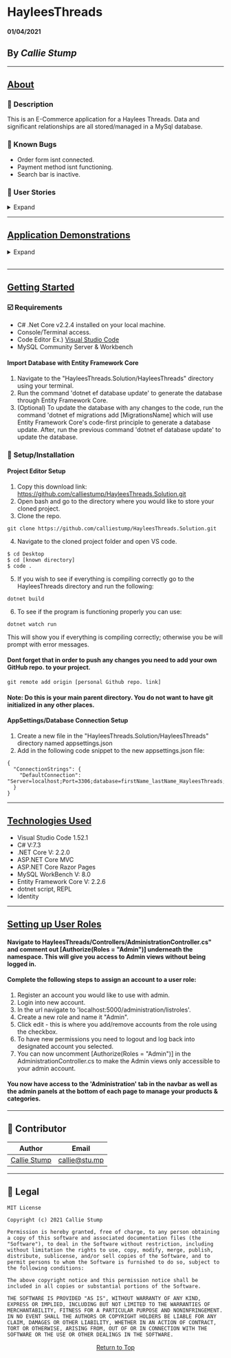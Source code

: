 # HayleesThreads

#### **01/04/2021**

## By _Callie Stump_
---
## <u>**About** </u>
### 🚩 **Description**
This is an E-Commerce application for a Haylees Threads. Data and significant relationships are all stored/managed in a MySql database. 

### 🐛 Known Bugs
* Order form isnt connected.
* Payment method isnt functioning. 
* Search bar is inactive. 

### **📖 User Stories**
<details>
<summary>Expand</summary>

* As a user I should be able to navigate to a splash page that lists all categories and products.
* As the user, I need to be able to select a category and see a list of all of the products in that cataegory. I also need to be able to select a product, and see it's details.
* As the user, I need to be able to add products to my cart.
* As the admin, I need to be able to add new categories and products to our system.
* As an admin, I need to be able to add, edit, or remove categories and products. I also need to be able to modify their relationship from the other side.
</details>
<hr>

## <u><strong>Application Demonstrations</strong></u>
<details>
<summary>Expand</summary>

<br />

### <strong>Customer UI</strong>:

<img src="HayleesThreads/wwwroot/img/customerUI.gif" width="650" height="500">

<br /><br />

### <strong>Admin UI</strong>:

<img src="HayleesThreads/wwwroot/img/adminUI.gif"  width="650" height="500">
</details>
<br />
<hr />

## <u>**Getting Started**</u>
### **☑️ Requirements**
* C# .Net Core v2.2.4 installed on your local machine.
* Console/Terminal access.
* Code Editor 
Ex.) [Visual Studio Code](https://code.visualstudio.com/)
* MySQL Community Server & Workbench

#### **Import Database with Entity Framework Core**
1. Navigate to the "HayleesThreads.Solution/HayleesThreads" directory using your terminal.
2. Run the command 'dotnet ef database update' to generate the database through Entity Framework Core.
3. (Optional) To update the database with any changes to the code, run the command 'dotnet ef migrations add [MigrationsName] which will use Entity Framework Core's code-first principle to generate a database update. After, run the previous command 'dotnet ef database update' to update the database.

### 🔧 **Setup/Installation**
#### **Project Editor Setup**
1. Copy this download link: https://github.com/calliestump/HayleesThreads.Solution.git
2. Open bash and go to the directory where you would like to store your cloned project.
3. Clone the repo.
```
git clone https://github.com/calliestump/HayleesThreads.Solution.git
```
4. Navigate to the cloned project folder and open VS code.
```
$ cd Desktop
$ cd [known directory]
$ code .
```
5. If you wish to see if everything is compiling correctly go to the HayleesThreads directory and run the following:
```
dotnet build
```
6. To see if the program is functioning properly you can use:
```
dotnet watch run
```
This will show you if everything is compiling correctly; otherwise you be will prompt with error messages.

#### **Dont forget that in order to push any changes you need to add your own GitHub repo. to your project.**
```
git remote add origin [personal Github repo. link]
```
#### **Note**: Do this is your main parent directory. You do not want to have git initialized in any other places.

#### **AppSettings/Database Connection Setup**
1. Create a new file in the "HayleesThreads.Solution/HayleesThreads" directory named appsettings.json
2. Add in the following code snippet to the new appsettings.json file:
```
{
  "ConnectionStrings": {
    "DefaultConnection": "Server=localhost;Port=3306;database=firstName_lastName_HayleesThreads;uid=root;pwd=YourPassword;"
  }
}

```
<hr />

## <u>**Technologies Used**</u>
* Visual Studio Code 1.52.1
* C# V:7.3
* .NET Core V: 2.2.0
* ASP.NET Core MVC
* ASP.NET Core Razor Pages
* MySQL WorkBench V: 8.0
* Entity Framework Core V: 2.2.6
* dotnet script, REPL
* Identity 
<hr />

## <u>**Setting up User Roles**</u>
#### Navigate to HayleesThreads/Controllers/AdministrationController.cs" and comment out [Authorize(Roles = "Admin")] underneath the namespace. This will give you  access to Admin views without being logged in. 

#### Complete the following steps to assign an account to a user role:

1. Register an account you would like to use with admin.
2. Login into new account.
3. In the url navigate to 'localhost:5000/administration/listroles'.
4. Create a new role and name it "Admin".
4. Click edit - this is where you add/remove accounts from the role using the checkbox.
5. To have new permissions you need to logout and log back into designated account you selected. 
6. You can now uncomment [Authorize(Roles = "Admin")] in the AdministrationController.cs to make the Admin views only accessible to your admin account.
#### You now have access to the 'Administration' tab in the navbar as well as the admin panels at the bottom of each page to manage your products & categories.
------------------------------
## 👤 Contributor

| Author | Email |
|--------|:-----:|
| [Callie Stump](https://www.linkedin.com/in/callie-stump/) | [callie@stu.mp](mailto:callie@stu.mp) |
------------------------------

## 📝 Legal
```
MIT License

Copyright (c) 2021 Callie Stump

Permission is hereby granted, free of charge, to any person obtaining a copy of this software and associated documentation files (the "Software"), to deal in the Software without restriction, including without limitation the rights to use, copy, modify, merge, publish, distribute, sublicense, and/or sell copies of the Software, and to permit persons to whom the Software is furnished to do so, subject to the following conditions:

The above copyright notice and this permission notice shall be included in all copies or substantial portions of the Software.

THE SOFTWARE IS PROVIDED "AS IS", WITHOUT WARRANTY OF ANY KIND, EXPRESS OR IMPLIED, INCLUDING BUT NOT LIMITED TO THE WARRANTIES OF MERCHANTABILITY, FITNESS FOR A PARTICULAR PURPOSE AND NONINFRINGEMENT. IN NO EVENT SHALL THE AUTHORS OR COPYRIGHT HOLDERS BE LIABLE FOR ANY CLAIM, DAMAGES OR OTHER LIABILITY, WHETHER IN AN ACTION OF CONTRACT, TORT OR OTHERWISE, ARISING FROM, OUT OF OR IN CONNECTION WITH THE SOFTWARE OR THE USE OR OTHER DEALINGS IN THE SOFTWARE.
```
<center><a href="#">Return to Top</a></center>
